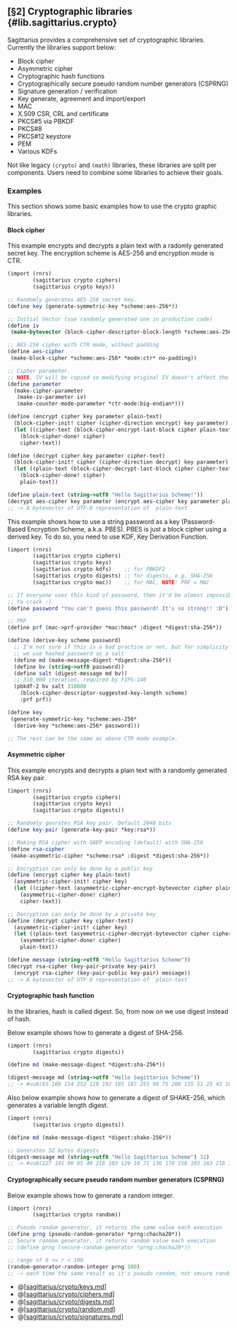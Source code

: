 [§2] Cryptographic libraries {#lib.sagittarius.crypto}
------------------------------------------------------

Sagittarius provides a comprehensive set of cryptographic libraries.
Currently the libraries support below:

- Block cipher
- Asymmetric cipher
- Cryptographic hash functions
- Cryptographically secure pseudo random number generators (CSPRNG)
- Signature generation / verification
- Key generate, agreement and import/export
- MAC
- X.509 CSR, CRL and certificate
- PKCS#5 via PBKDF
- PKCS#8
- PKCS#12 keystore
- PEM
- Various KDFs

Not like legacy `(crypto)` and `(math)` libraries, these libraries are
split per components. Users need to combine some libraries to achieve
their goals.

### Examples

This section shows some basic examples how to use the crypto graphic
libraries.

#### Block cipher

This example encrypts and decrypts a plain text with a radomly generated
secret key. The encryption scheme is AES-256 and encryption mode is CTR.

```scheme
(import (rnrs)
        (sagittarius crypto ciphers)
        (sagittarius crypto keys))

;; Randomly generates AES-256 secret key.
(define key (generate-symmetric-key *scheme:aes-256*))

;; Initial Vector (use randomly generated one in production code)
(define iv
 (make-bytevector (block-cipher-descriptor-block-length *scheme:aes-256*) 1))

;; AES-256 cipher with CTR mode, without padding 
(define aes-cipher 
 (make-block-cipher *scheme:aes-256* *mode:ctr* no-padding))

;; Cipher parameter.
;; NOTE, IV will be copied so modifying original IV doesn't affect the result
(define parameter
  (make-cipher-parameter
   (make-iv-parameter iv)
   (make-counter-mode-parameter *ctr-mode:big-endian*)))

(define (encrypt cipher key parameter plain-text)
  (block-cipher-init! cipher (cipher-direction encrypt) key parameter)
  (let ((cipher-text (block-cipher-encrypt-last-block cipher plain-text)))
    (block-cipher-done! cipher)
    cipher-text))

(define (decrypt cipher key parameter cipher-text)
  (block-cipher-init! cipher (cipher-direction decrypt) key parameter)
  (let ((plain-text (block-cipher-decrypt-last-block cipher cipher-text)))
    (block-cipher-done! cipher)
    plain-text))

(define plain-text (string->utf8 "Hello Sagittarius Scheme!"))
(decrypt aes-cipher key parameter (encrypt aes-cipher key parameter plain-text))
;; -> A bytevector of UTF-8 representation of `plain-text`
```

This example shows how to use a string password as a key
(Password-Based Encryption Scheme, a.k.a. PBES). PBES is just a block cipher
using a derived key. To do so, you need to use KDF, Key Derivation Function.

```scheme
(import (rnrs)
        (sagittarius crypto ciphers)
        (sagittarius crypto keys)
        (sagittarius crypto kdfs)    ;; for PBKDF2
        (sagittarius crypto digests) ;; for digests, e.g. SHA-256
        (sagittarius crypto mac))    ;; for MAC, NOTE: PRF = MAC

;; If everyone uses this kind of password, then it'd be almost impossibe
;; to crack :)
(define password "You can't guess this password! It's so strong!! :D")

;; PRF
(define prf (mac->prf-provider *mac:hmac* :digest *digest:sha-256*))

(define (derive-key scheme password)
  ;; I'm not sure if this is a bad practice or not, but for simplicity
  ;; we use hashed password as a salt
  (define md (make-message-digest *digest:sha-256*))
  (define bv (string->utf8 password))
  (define salt (digest-message md bv))
  ;; 310,000 iteration, required by FIPS-140
  (pbkdf-2 bv salt 310000
    (block-cipher-descriptor-suggested-key-length scheme)
	:prf prf))

(define key 
 (generate-symmetric-key *scheme:aes-256*
  (derive-key *scheme:aes-256* password)))

;; The rest can be the same as above CTR mode example.
```

#### Asymmetric cipher

This example encrypts and decrypts a plain text with a randomly generated
RSA key pair.

```scheme
(import (rnrs)
        (sagittarius crypto ciphers)
        (sagittarius crypto keys)
        (sagittarius crypto digests))

;; Randomly genrates RSA key pair. Default 2048 bits
(define key-pair (generate-key-pair *key:rsa*))

;; Making RSA cipher with OAEP encoding (default) with SHA-256
(define rsa-cipher
 (make-asymmetric-cipher *scheme:rsa* :digest *digest:sha-256*))

;; Encryption can only be done by a public key
(define (encrypt cipher key plain-text)
  (asymmetric-cipher-init! cipher key)
  (let ((cipher-text (asymmetric-cipher-encrypt-bytevector cipher plain-text)))
    (asymmetric-cipher-done! cipher)
    cipher-text))

;; Decryption can only be done by a private key
(define (decrypt cipher key cipher-text)
  (asymmetric-cipher-init! cipher key)
  (let ((plain-text (asymmetric-cipher-decrypt-bytevector cipher cipher-text)))
    (asymmetric-cipher-done! cipher)
    plain-text))

(define message (string->utf8 "Hello Sagittarius Scheme"))
(decrypt rsa-cipher (key-pair-private key-pair)
  (encrypt rsa-cipher (key-pair-public key-pair) message))
;; -> A bytevector of UTF-8 representation of `plain-text`
```

#### Cryptographic hash function

In the libraries, hash is called digest. So, from now on we use digest instead
of hash.

Below example shows how to generate a digest of SHA-256.

```scheme
(import (rnrs)
        (sagittarius crypto digests))

(define md (make-message-digest *digest:sha-256*))

(digest-message md (string->utf8 "Hello Sagittarius Scheme"))
;; -> #vu8(65 109 154 253 119 192 195 187 255 90 75 208 135 51 25 43 106 121 236 172 96 233 38 189 154 240 32 8 116 58 169 237)
```

Also below example shows how to generate a digest of SHAKE-256, which
generates a variable length digest.

```scheme
(import (rnrs)
        (sagittarius crypto digests))

(define md (make-message-digest *digest:shake-256*))

;; Generates 32 bytes digests
(digest-message md (string->utf8 "Hello Sagittarius Scheme") 32)
;; -> #vu8(127 141 98 85 40 216 103 129 10 71 136 179 158 103 163 218 109 65 244 77 119 4 109 54 135 126 225 162 188 58 16 64)
```

#### Cryptographically secure pseudo random number generators (CSPRNG)

Below example shows how to generate a random integer.

```scheme
(import (rnrs)
        (sagittarius crypto random))

;; Pseudo random generator, it returns the same value each execution
(define prng (pseudo-random-generator *prng:chacha20*))
;; Secure random generator, it returns random value each execution
;; (define prng (secure-random-generator *prng:chacha20*))

;; range of 0 <= r < 100
(random-generator-random-integer prng 100)
;; -> each time the same result as it's pseudo random, not secure random
```

* @[[sagittarius/crypto/keys.md](sagittarius/crypto/keys.md)]
* @[[sagittarius/crypto/ciphers.md](sagittarius/crypto/ciphers.md)]
* @[[sagittarius/crypto/digests.md](sagittarius/crypto/digests.md)]
* @[[sagittarius/crypto/random.md](sagittarius/crypto/random.md)]
* @[[sagittarius/crypto/signatures.md](sagittarius/crypto/signatures.md)]
